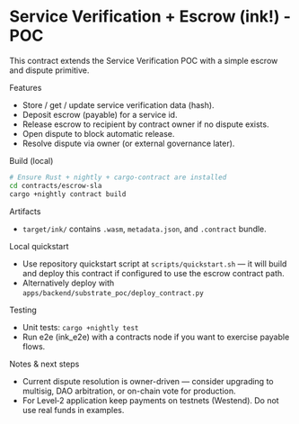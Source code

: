 # Service Verification + Escrow (ink!) - POC

This contract extends the Service Verification POC with a simple escrow and dispute primitive.

Features
- Store / get / update service verification data (hash).
- Deposit escrow (payable) for a service id.
- Release escrow to recipient by contract owner if no dispute exists.
- Open dispute to block automatic release.
- Resolve dispute via owner (or external governance later).

Build (local)
```bash
# Ensure Rust + nightly + cargo-contract are installed
cd contracts/escrow-sla
cargo +nightly contract build
```

Artifacts
- `target/ink/` contains `.wasm`, `metadata.json`, and `.contract` bundle.

Local quickstart
- Use repository quickstart script at `scripts/quickstart.sh` — it will build and deploy this contract if configured to use the escrow contract path.
- Alternatively deploy with `apps/backend/substrate_poc/deploy_contract.py`

Testing
- Unit tests: `cargo +nightly test`
- Run e2e (ink_e2e) with a contracts node if you want to exercise payable flows.

Notes & next steps
- Current dispute resolution is owner-driven — consider upgrading to multisig, DAO arbitration, or on-chain vote for production.
- For Level‑2 application keep payments on testnets (Westend). Do not use real funds in examples.
```
